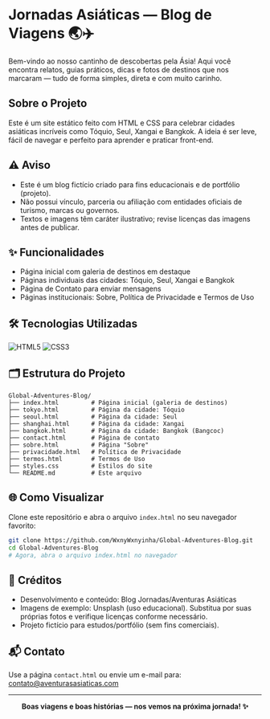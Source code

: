 # Jornadas Asiáticas — Blog de Viagens 🌏✈️

Bem-vindo ao nosso cantinho de descobertas pela Ásia! Aqui você encontra relatos, guias práticos, dicas e fotos de destinos que nos marcaram — tudo de forma simples, direta e com muito carinho.


## Sobre o Projeto
Este é um site estático feito com HTML e CSS para celebrar cidades asiáticas incríveis como Tóquio, Seul, Xangai e Bangkok. A ideia é ser leve, fácil de navegar e perfeito para aprender e praticar front-end.


## ⚠️ Aviso
- Este é um blog fictício criado para fins educacionais e de portfólio (projeto).
- Não possui vínculo, parceria ou afiliação com entidades oficiais de turismo, marcas ou governos.
- Textos e imagens têm caráter ilustrativo; revise licenças das imagens antes de publicar.


## ✨ Funcionalidades
- Página inicial com galeria de destinos em destaque
- Páginas individuais das cidades: Tóquio, Seul, Xangai e Bangkok
- Página de Contato para enviar mensagens
- Páginas institucionais: Sobre, Política de Privacidade e Termos de Uso


## 🛠️ Tecnologias Utilizadas

![HTML5](https://img.shields.io/badge/HTML5-E34F26?style=for-the-badge&logo=html5&logoColor=fff)
![CSS3](https://img.shields.io/badge/CSS3-1572B6?style=for-the-badge&logo=css3&logoColor=fff)


## 🗂️ Estrutura do Projeto

```
Global-Adventures-Blog/
├── index.html         # Página inicial (galeria de destinos)
├── tokyo.html         # Página da cidade: Tóquio
├── seoul.html         # Página da cidade: Seul
├── shanghai.html      # Página da cidade: Xangai
├── bangkok.html       # Página da cidade: Bangkok (Bangcoc)
├── contact.html       # Página de contato
├── sobre.html         # Página "Sobre"
├── privacidade.html   # Política de Privacidade
├── termos.html        # Termos de Uso
├── styles.css         # Estilos do site
└── README.md          # Este arquivo
```


## 🌐 Como Visualizar

Clone este repositório e abra o arquivo `index.html` no seu navegador favorito:

```bash
git clone https://github.com/WxnyWxnyinha/Global-Adventures-Blog.git
cd Global-Adventures-Blog
# Agora, abra o arquivo index.html no navegador
```


## 🎀 Créditos
- Desenvolvimento e conteúdo: Blog Jornadas/Aventuras Asiáticas
- Imagens de exemplo: Unsplash (uso educacional). Substitua por suas próprias fotos e verifique licenças conforme necessário.
- Projeto fictício para estudos/portfólio (sem fins comerciais).


## 📬 Contato
Use a página `contact.html` ou envie um e-mail para: contato@aventurasasiaticas.com


---
<div align="center">
	<b>Boas viagens e boas histórias — nos vemos na próxima jornada! ✨</b>
</div>